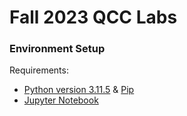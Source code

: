 # Fall 2023 QCC Labs

### Environment Setup

Requirements:
- [Python version 3.11.5](https://www.python.org/downloads/) & [Pip](https://pip.pypa.io/en/stable/installation/)
- [Jupyter Notebook](https://jupyter.org/install)
